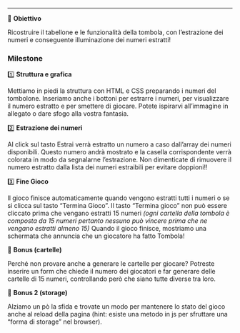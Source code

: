 ****
🎯 **Obiettivo**

Ricostruire il tabellone e le funzionalità della tombola, con l’estrazione dei numeri e conseguente illuminazione dei numeri estratti! 

### Milestone

1️⃣ **Struttura e grafica**

Mettiamo in piedi la struttura con HTML e CSS preparando i numeri del tombolone. Inseriamo anche i bottoni per estrarre i numeri, per visualizzare il numero estratto e per smettere di giocare. Potete ispirarvi all’immagine in allegato o dare sfogo alla vostra fantasia.

2️⃣ **Estrazione dei numeri**

Al click sul tasto Estrai verrà estratto un numero a caso dall’array dei numeri disponibili. Questo numero andrà  mostrato e la casella corrispondente verrà colorata in modo da segnalarne l’estrazione. Non dimenticate di rimuovere il numero estratto dalla lista dei numeri estraibili per evitare doppioni!!

3️⃣ **Fine Gioco**

Il gioco finisce automaticamente quando vengono estratti tutti i numeri o se si clicca sul tasto “Termina Gioco”.
Il tasto “Termina gioco” non può essere cliccato prima che vengano estratti 15 numeri *(ogni cartella della tombola è composta da 15 numeri pertanto nessuno può vincere prima che ne vengano estratti almeno 15)*
Quando il gioco finisce, mostriamo una schermata che annuncia che un giocatore ha fatto Tombola!

🌟 **Bonus (cartelle)**

Perché non provare anche a generare le cartelle per giocare? Potreste inserire un form che chiede il numero dei giocatori e far generare delle cartelle di 15 numeri, controllando però che siano tutte diverse tra loro.

🌟 **Bonus 2 (storage)**

Alziamo un pò la sfida e trovate un modo per mantenere lo stato del gioco anche al reload della pagina (hint: esiste una metodo in js per sfruttare una “forma di storage” nel browser).